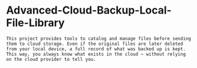 # Advanced-Cloud-Backup-Local-File-Library
    This project provides tools to catalog and manage files before sending them to cloud storage. Even if the original files are later deleted from your local device, a full record of what was backed up is kept. This way, you always know what exists in the cloud — without relying on the cloud provider to tell you.


